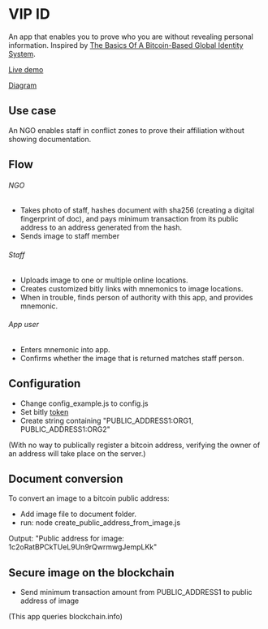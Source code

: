 # VIP ID

An app that enables you to prove who you are without revealing personal information. Inspired by [The Basics Of A Bitcoin-Based Global Identity System](https://www.youtube.com/watch?v=xZC98s4paYY).

[Live demo](http://vipid.herokuapp.com)

[Diagram](http://vipid.herokuapp.com/images/blockchain_vertical-dia.jpg)

## Use case

An NGO enables staff in conflict zones to prove their affiliation without showing documentation.

## Flow
###### NGO 
- Takes photo of staff, hashes document with sha256 (creating a digital fingerprint of doc), and pays minimum transaction from its public address to an address generated from the hash.
- Sends image to staff member

###### Staff 
- Uploads image to one or multiple online locations.
- Creates customized bitly links with mnemonics to image locations.
- When in trouble, finds person of authority with this app, and provides mnemonic.

###### App user
- Enters mnemonic into app.
- Confirms whether the image that is returned matches staff person. 

## Configuration

- Change config_example.js to config.js
- Set bitly [token](http://dev.bitly.com)
- Create string containing "PUBLIC_ADDRESS1:ORG1, PUBLIC_ADDRESS1:ORG2"

(With no way to publically register a bitcoin address, verifying the owner of an address will take place on the server.)


## Document conversion

To convert an image to a bitcoin public address:

- Add image file to document folder.
- run: node create_public_address_from_image.js

Output: "Public address for image: 1c2oRatBPCkTUeL9Un9rQwrmwgJempLKk"


## Secure image on the blockchain

- Send minimum transaction amount from PUBLIC_ADDRESS1 to public address of image

(This app queries blockchain.info)


